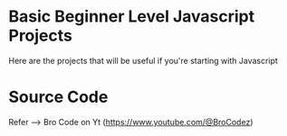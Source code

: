 
# Basic Beginner Level Javascript Projects

Here are the projects that will be useful if you're starting with Javascript 

# Source Code
Refer --> Bro Code on Yt (https://www.youtube.com/@BroCodez)



